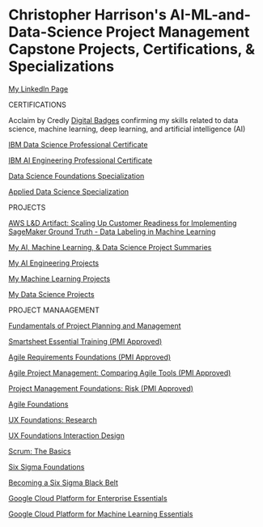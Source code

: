 # Christopher Harrison's AI-ML-and-Data-Science Project Management Capstone Projects, Certifications, & Specializations

[My LinkedIn Page](https://www.linkedin.com/in/drcharrison/)

CERTIFICATIONS

Acclaim by Credly [Digital Badges](https://www.youracclaim.com/users/christopher-harrison.21e02700/badges) confirming my skills related to data science, machine learning, deep learning, and artificial intelligence (AI)

[IBM Data Science Professional Certificate](https://www.youracclaim.com/badges/082ffae4-03be-4d96-84f9-38fbc91ff03d)

[IBM AI Engineering Professional Certificate](https://www.youracclaim.com/badges/593b39d7-a5eb-45a5-839d-3979431bbde2)

[Data Science Foundations Specialization](https://www.youracclaim.com/badges/878d64b5-6540-4b62-b70d-ebd055bb083a)

[Applied Data Science Specialization](https://www.youracclaim.com/badges/91decbe7-ea2c-4dec-b38b-751ff29fd466)

PROJECTS

[AWS L&D Artifact: Scaling Up Customer Readiness for Implementing SageMaker Ground Truth - Data Labeling in Machine Learning](https://app.smartsheet.com/b/publish?EQBCT=2d6f469904014d24b5a76bf054ca2652)

[My AI, Machine Learning, & Data Science Project Summaries](https://docs.google.com/spreadsheets/d/18t_sRH7PLSVjtkKg56_mb9DQn6OR9f9aRuVOdFJzlSo/edit#gid=0)

[My AI Engineering Projects](https://github.com/delcharriso/AI-ML-and-Data-Science-Projects/tree/main/AI%20Engineering)

[My Machine Learning Projects](https://github.com/delcharriso/AI-ML-and-Data-Science-Projects/tree/main/Machine%20Learning)

[My Data Science Projects](https://github.com/delcharriso/AI-ML-and-Data-Science-Projects/tree/main/Data%20Science)

PROJECT MANAAGEMENT

[Fundamentals of Project Planning and Management](https://www.coursera.org/account/accomplishments/verify/9WMC2KXC44K6)

[Smartsheet Essential Training (PMI Approved)](https://www.dropbox.com/s/qux8jkr4pndzm5w/CertificateOfCompletion_Smartsheet%20Essential%20Training_Christopher%20Harrison.pdf?dl=0)

[Agile Requirements Foundations (PMI Approved)](https://www.dropbox.com/s/4qq3r57lotrayp2/CertificateOfCompletion_Project%20Management%20Foundations%20Risk%20for%20Christopher%20Harrison.pdf?dl=0)

[Agile Project Management: Comparing Agile Tools (PMI Approved)](https://www.dropbox.com/s/kfdwutz1q3b0kp1/Certificate%20Of%20Completion%20for%20Christopher%20Harrison_Agile%20Project%20Management%20Comparing%20Agile%20Tools.pdf?dl=0)

[Project Management Foundations: Risk (PMI Approved)](https://www.dropbox.com/s/4qq3r57lotrayp2/CertificateOfCompletion_Project%20Management%20Foundations%20Risk%20for%20Christopher%20Harrison.pdf?dl=0)

[Agile Foundations](https://www.dropbox.com/s/yuu6hfcs86v20nb/CertificateOfCompletion_Agile%20Foundations_Christopher%20Harrison.pdf?dl=0)

[UX Foundations: Research](https://www.dropbox.com/s/u3o7p05atuhzxsn/Certificate%20Of%20Completion%20for%20Christopher%20Harrison_UX%20Foundations%20Research.pdf?dl=0)

[UX Foundations Interaction Design](https://www.dropbox.com/s/35rcsak0f5wn4lk/Certificate%20Of%20Completion%20for%20Christopher%20Harrison_UX%20Foundations_%20Interaction%20Design.pdf?dl=0)

[Scrum: The Basics](https://www.dropbox.com/s/spdm9biayl72cmb/CertificateOfCompletion_Scrum%20The%20Basics_Christopher%20Harrison.pdf?dl=0)

[Six Sigma Foundations](https://www.dropbox.com/s/w6s28ptht5443sb/CertificateOfCompletion_Six%20Sigma%20Foundations_CH.pdf?dl=0)

[Becoming a Six Sigma Black Belt](https://www.dropbox.com/s/ox23s5lr9xj2nk6/CertificateOfCompletion_Becoming%20A%20Six%20Sigma%20Black%20Belt_Christopher%20Harrison.pdf?dl=0)

[Google Cloud Platform for Enterprise Essentials](https://www.dropbox.com/s/wty2ute03pwt7xn/CertificateOfCompletion_Google%20Cloud%20Platform%20for%20Enterprise%20Essential%20Training.pdf?dl=0)

[Google Cloud Platform for Machine Learning Essentials](https://www.dropbox.com/s/5t3eu1rhdsnhslt/CertificateOfCompletion_Google%20Cloud%20Platform%20for%20Machine%20Learning%20Essential%20Training_CH.pdf?dl=0)
